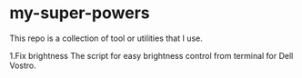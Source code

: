 # my-super-powers

This repo is a collection of tool or utilities that I use.


1.Fix brightness
The script for easy brightness control from terminal for Dell Vostro.
